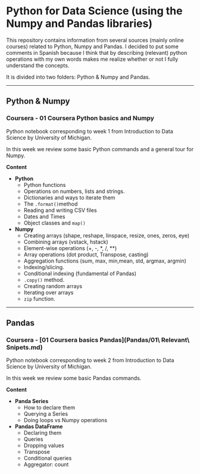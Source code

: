 # Python for Data Science (using the Numpy and Pandas libraries)

This repository contains information from several sources (mainly online courses) related to Python, Numpy and Pandas.
I decided to put some comments in Spanish because I think that by describing (relevant) python operations with my own words makes me realize whether or not I fully understand the concepts. 

It is divided into two folders: Python & Numpy and Pandas. 

--- 

## Python & Numpy

### Coursera - 01 Coursera Python basics and Numpy

Python notebook corresponding to week 1 from Introduction to Data Science by University of Michigan.

In this week we review some basic Python commands and a general tour for Numpy.

**Content**
 - **Python**
   - Python functions
   - Operations on numbers, lists and strings.
   - Dictionaries and ways to iterate them
   - The `.format()`method
   - Reading and writing CSV files
   - Dates and Times
   - Object classes and `map()`
 - **Numpy**
   - Creating arrays (shape, reshape, linspace, resize, ones, zeros, eye)
   - Combining arrays (vstack, hstack)
   - Element-wise operations (+, -, *, /, **)
   - Array operations (dot product, Transpose, casting)
   - Aggregation functions (sum, max, min,mean, std, argmax, argmin)
   - Indexing/slicing. 
   - Conditional indexing (fundamental of Pandas)
   - `.copy()` method.
   - Creating random arrays
   - Iterating over arrays
   - `zip` function.
  
--- 

## Pandas

### Coursera - [01 Coursera basics Pandas](Pandas/01\ Relevant\ Snipets.md)

Python notebook corresponding to week 2 from Introduction to Data Science by University of Michigan.

In this week we review some basic Pandas commands.

**Content**
 - **Panda Series**
   - How to declare them
   - Querying a Series
   - Doing loops vs Numpy operations
 - **Pandas DataFrame**
   - Declaring them
   - Queries
   - Dropping values
   - Transpose
   - Conditional queries
   - Aggregator: count
                            
                            

